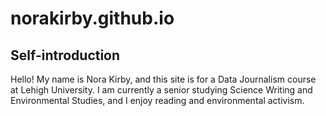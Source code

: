 # norakirby.github.io

## Self-introduction

Hello! My name is Nora Kirby, and this site is for a Data Journalism course at Lehigh University. I am currently a senior studying Science Writing and Environmental Studies, and I enjoy reading and environmental activism. 
